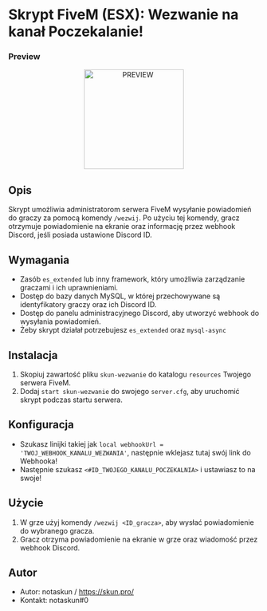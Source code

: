 # Skrypt FiveM (ESX): Wezwanie na kanał Poczekalanie!

### Preview

<p align="center">
    <a href="https://i.imgur.com/emLeDSL.png" target="_blank">
        <img src="https://i.imgur.com/emLeDSL.png" alt="PREVIEW" width="200" height="auto" />
    </a>
</p>

## Opis

Skrypt umożliwia administratorom serwera FiveM wysyłanie powiadomień do graczy za pomocą komendy `/wezwij`. Po użyciu tej komendy, gracz otrzymuje powiadomienie na ekranie oraz informację przez webhook Discord, jeśli posiada ustawione Discord ID.

## Wymagania

- Zasób `es_extended` lub inny framework, który umożliwia zarządzanie graczami i ich uprawnieniami.
- Dostęp do bazy danych MySQL, w której przechowywane są identyfikatory graczy oraz ich Discord ID.
- Dostęp do panelu administracyjnego Discord, aby utworzyć webhook do wysyłania powiadomień.
- Żeby skrypt działał potrzebujesz `es_extended` oraz `mysql-async`

## Instalacja

1. Skopiuj zawartość pliku `skun-wezwanie` do katalogu `resources` Twojego serwera FiveM.
2. Dodaj `start skun-wezwanie` do swojego `server.cfg`, aby uruchomić skrypt podczas startu serwera.

## Konfiguracja

- Szukasz linijki takiej jak `local webhookUrl = 'TWOJ_WEBHOOK_KANALU_WEZWANIA'`, następnie wklejasz tutaj swój link do Webhooka!
- Następnie szukasz `<#ID_TWOJEGO_KANALU_POCZEKALNIA>` i ustawiasz to na swoje!

## Użycie

1. W grze użyj komendy `/wezwij <ID_gracza>`, aby wysłać powiadomienie do wybranego gracza.
2. Gracz otrzyma powiadomienie na ekranie w grze oraz wiadomość przez webhook Discord.

## Autor

- Autor: notaskun / https://skun.pro/
- Kontakt: notaskun#0
